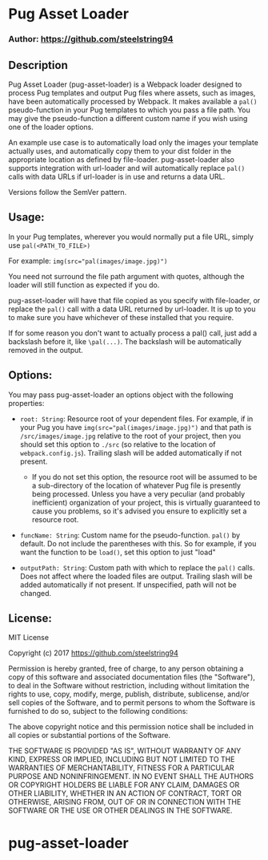 # Pug Asset Loader

### Author: https://github.com/steelstring94

## Description

Pug Asset Loader (pug-asset-loader) is a Webpack loader designed to process Pug templates and output Pug files where assets, such as images, have been automatically processed by Webpack.  It makes available a `pal()` pseudo-function in your Pug templates to which you pass a file path.  You may give the pseudo-function a different custom name if you wish using one of the loader options.

An example use case is to automatically load only the images your template actually uses, and automatically copy them to your dist folder in the appropriate location as defined by file-loader. pug-asset-loader also supports integration with url-loader and will automatically replace `pal()` calls with data URLs if url-loader is in use and returns a data URL.

Versions follow the SemVer pattern.

## Usage:

In your Pug templates, wherever you would normally put a file URL, simply use `pal(<PATH_TO_FILE>)`

For example:  `img(src="pal(images/image.jpg)")`

You need not surround the file path argument with quotes, although the loader will still function as expected if you do.

pug-asset-loader will have that file copied as you specify with file-loader, or replace the `pal()` call with a data URL returned by url-loader. It is up to you to make sure you have whichever of these installed that you require.

If for some reason you don't want to actually process a pal() call, just add a backslash before it, like `\pal(...)`.  The backslash will be automatically removed in the output.

## Options:

You may pass pug-asset-loader an options object with the following properties:

- `root: String`:  Resource root of your dependent files.  For example, if in your Pug you have `img(src="pal(images/image.jpg)")` and that path is `/src/images/image.jpg` relative to the root of your project, then you should set this option to `./src` (so relative to the location of `webpack.config.js`).  Trailing slash will be added automatically if not present.

  - If you do not set this option, the resource root will be assumed to be a sub-directory of the location of whatever Pug file is presently being processed.  Unless you have a very peculiar (and probably inefficient) organization of your project, this is virtually guaranteed to cause you problems, so it's advised you ensure to explicitly set a resource root.

- `funcName: String`:  Custom name for the pseudo-function.  `pal()` by default.  Do not include the parentheses with this.  So for example, if you want the function to be `load()`, set this option to just "load"

- `outputPath: String`:  Custom path with which to replace the `pal()` calls. Does not affect where the loaded files are output.  Trailing slash will be added automatically if not present.  If unspecified, path will not be changed.

## License:

MIT License

Copyright (c) 2017 https://github.com/steelstring94

Permission is hereby granted, free of charge, to any person obtaining a copy
of this software and associated documentation files (the "Software"), to deal
in the Software without restriction, including without limitation the rights
to use, copy, modify, merge, publish, distribute, sublicense, and/or sell
copies of the Software, and to permit persons to whom the Software is
furnished to do so, subject to the following conditions:

The above copyright notice and this permission notice shall be included in all
copies or substantial portions of the Software.

THE SOFTWARE IS PROVIDED "AS IS", WITHOUT WARRANTY OF ANY KIND, EXPRESS OR
IMPLIED, INCLUDING BUT NOT LIMITED TO THE WARRANTIES OF MERCHANTABILITY,
FITNESS FOR A PARTICULAR PURPOSE AND NONINFRINGEMENT. IN NO EVENT SHALL THE
AUTHORS OR COPYRIGHT HOLDERS BE LIABLE FOR ANY CLAIM, DAMAGES OR OTHER
LIABILITY, WHETHER IN AN ACTION OF CONTRACT, TORT OR OTHERWISE, ARISING FROM,
OUT OF OR IN CONNECTION WITH THE SOFTWARE OR THE USE OR OTHER DEALINGS IN THE
SOFTWARE.

# pug-asset-loader
